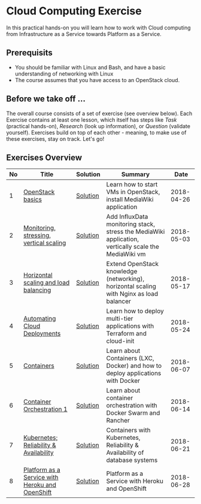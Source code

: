 # Cloud Computing Exercise

In this practical hands-on you will learn how to work with Cloud computing from Infrastructure as a Service towards Platform as a Service.

## Prerequisits

 * You should be familiar with Linux and Bash, and have a basic understanding of networking with Linux
 * The course assumes that you have access to an OpenStack cloud.


## Before we take off ...

The overall course consists of a set of exercise (see overview below). Each Exercise contains at least one lesson, which itself has steps like *Task* (practical hands-on), *Research* (look up information), or *Question* (validate yourself). Exercises build on top of each other - meaning, to make use of these exercises, stay on track. Let's go!

## Exercises Overview

| No | Title | Solution | Summary | Date |
|---|---|---|---|---|
| 1  | [OpenStack basics](ex-1/README.md)				| [Solution](ex-1/solution.md)	| Learn how to start VMs in OpenStack, install MediaWiki application  | 2018-04-26 |
| 2  | [Monitoring, stressing, vertical scaling](ex-2/README.md)	| [Solution](ex-2/solution.md)	| Add InfluxData monitoring stack, stress the MediaWiki application, vertically scale the MediaWiki vm  | 2018-05-03 |
| 3  | [Horizontal scaling and load balancing](ex-3/README.md)		| [Solution](ex-3/solution.md)		| Extend OpenStack knowledge (networking), horizontal scaling with Nginx as load balancer | 2018-05-17 |
| 4  | [Automating Cloud Deployments](ex-4/README.md)			| [Solution](ex-4/solution.md)		| Learn how to deploy multi-tier applications with Terraform and cloud-init | 2018-05-24 |
| 5  | [Containers](ex-5/README.md)					| [Solution](ex-5/solution.md)		| Learn about Containers (LXC, Docker) and how to deploy applications with Docker | 2018-06-07 |
| 6  | [Container Orchestration 1](ex-6/README.md)			| [Solution](ex-6/solution.md)		| Learn about container orchestration with Docker Swarm and Rancher | 2018-06-14 |
| 7  | [Kubernetes; Reliability & Availability](ex-7/README.md)			| [Solution](ex-7/solution.md)		| Containers with Kubernetes, Reliability & Availability of database systems | 2018-06-21 |
| 8  | [Platform as a Service with Heroku and OpenShift](ex-8/README.md)						| [Solution](ex-8/solution.md)		| Platform as a Service with Heroku and OpenShift | 2018-06-28 |
